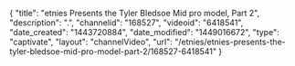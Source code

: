 {
    "title": "etnies Presents the Tyler Bledsoe Mid pro model, Part 2",
    "description": ".",
    "channelid": "168527",
    "videoid": "6418541",
    "date_created": "1443720884",
    "date_modified": "1449016672",
    "type": "captivate",
    "layout": "channelVideo",
    "url": "\/etnies\/etnies-presents-the-tyler-bledsoe-mid-pro-model-part-2\/168527-6418541"
}